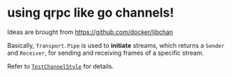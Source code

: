 # using qrpc like go channels!

Ideas are brought from https://github.com/docker/libchan

Basically, `Transport.Pipe` is used to **initiate** streams, which returns a `Sender` and `Receiver`, for sending and receiving frames of a specific stream. 

Refer to [`TestChannelStyle`](https://github.com/zhiqiangxu/qrpc/blob/master/test/qrpc_test.go#L457) for details.